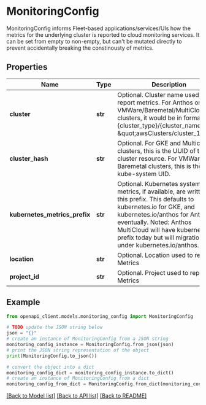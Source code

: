 # MonitoringConfig

MonitoringConfig informs Fleet-based applications/services/UIs how the metrics for the underlying cluster is reported to cloud monitoring services. It can be set from empty to non-empty, but can't be mutated directly to prevent accidentally breaking the constinousty of metrics.

## Properties

Name | Type | Description | Notes
------------ | ------------- | ------------- | -------------
**cluster** | **str** | Optional. Cluster name used to report metrics. For Anthos on VMWare/Baremetal/MultiCloud clusters, it would be in format {cluster_type}/{cluster_name}, e.g., \&quot;awsClusters/cluster_1\&quot;. | [optional] 
**cluster_hash** | **str** | Optional. For GKE and Multicloud clusters, this is the UUID of the cluster resource. For VMWare and Baremetal clusters, this is the kube-system UID. | [optional] 
**kubernetes_metrics_prefix** | **str** | Optional. Kubernetes system metrics, if available, are written to this prefix. This defaults to kubernetes.io for GKE, and kubernetes.io/anthos for Anthos eventually. Noted: Anthos MultiCloud will have kubernetes.io prefix today but will migration to be under kubernetes.io/anthos. | [optional] 
**location** | **str** | Optional. Location used to report Metrics | [optional] 
**project_id** | **str** | Optional. Project used to report Metrics | [optional] 

## Example

```python
from openapi_client.models.monitoring_config import MonitoringConfig

# TODO update the JSON string below
json = "{}"
# create an instance of MonitoringConfig from a JSON string
monitoring_config_instance = MonitoringConfig.from_json(json)
# print the JSON string representation of the object
print(MonitoringConfig.to_json())

# convert the object into a dict
monitoring_config_dict = monitoring_config_instance.to_dict()
# create an instance of MonitoringConfig from a dict
monitoring_config_from_dict = MonitoringConfig.from_dict(monitoring_config_dict)
```
[[Back to Model list]](../README.md#documentation-for-models) [[Back to API list]](../README.md#documentation-for-api-endpoints) [[Back to README]](../README.md)


